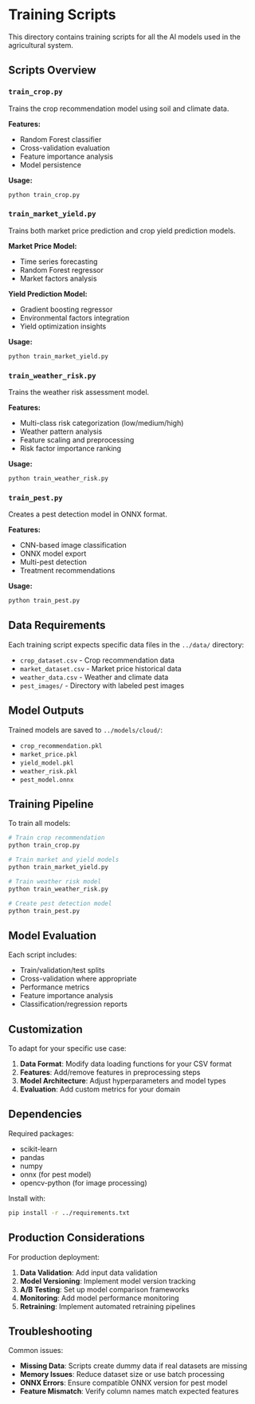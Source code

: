 # Training Scripts

This directory contains training scripts for all the AI models used in the agricultural system.

## Scripts Overview

### `train_crop.py`
Trains the crop recommendation model using soil and climate data.

**Features:**
- Random Forest classifier
- Cross-validation evaluation
- Feature importance analysis
- Model persistence

**Usage:**
```bash
python train_crop.py
```

### `train_market_yield.py`
Trains both market price prediction and crop yield prediction models.

**Market Price Model:**
- Time series forecasting
- Random Forest regressor
- Market factors analysis

**Yield Prediction Model:**
- Gradient boosting regressor
- Environmental factors integration
- Yield optimization insights

**Usage:**
```bash
python train_market_yield.py
```

### `train_weather_risk.py`
Trains the weather risk assessment model.

**Features:**
- Multi-class risk categorization (low/medium/high)
- Weather pattern analysis
- Feature scaling and preprocessing
- Risk factor importance ranking

**Usage:**
```bash
python train_weather_risk.py
```

### `train_pest.py`
Creates a pest detection model in ONNX format.

**Features:**
- CNN-based image classification
- ONNX model export
- Multi-pest detection
- Treatment recommendations

**Usage:**
```bash
python train_pest.py
```

## Data Requirements

Each training script expects specific data files in the `../data/` directory:

- `crop_dataset.csv` - Crop recommendation data
- `market_dataset.csv` - Market price historical data  
- `weather_data.csv` - Weather and climate data
- `pest_images/` - Directory with labeled pest images

## Model Outputs

Trained models are saved to `../models/cloud/`:

- `crop_recommendation.pkl`
- `market_price.pkl`
- `yield_model.pkl`
- `weather_risk.pkl`
- `pest_model.onnx`

## Training Pipeline

To train all models:

```bash
# Train crop recommendation
python train_crop.py

# Train market and yield models
python train_market_yield.py

# Train weather risk model
python train_weather_risk.py

# Create pest detection model
python train_pest.py
```

## Model Evaluation

Each script includes:
- Train/validation/test splits
- Cross-validation where appropriate
- Performance metrics
- Feature importance analysis
- Classification/regression reports

## Customization

To adapt for your specific use case:

1. **Data Format**: Modify data loading functions for your CSV format
2. **Features**: Add/remove features in preprocessing steps
3. **Model Architecture**: Adjust hyperparameters and model types
4. **Evaluation**: Add custom metrics for your domain

## Dependencies

Required packages:
- scikit-learn
- pandas
- numpy
- onnx (for pest model)
- opencv-python (for image processing)

Install with:
```bash
pip install -r ../requirements.txt
```

## Production Considerations

For production deployment:

1. **Data Validation**: Add input data validation
2. **Model Versioning**: Implement model version tracking
3. **A/B Testing**: Set up model comparison frameworks
4. **Monitoring**: Add model performance monitoring
5. **Retraining**: Implement automated retraining pipelines

## Troubleshooting

Common issues:

- **Missing Data**: Scripts create dummy data if real datasets are missing
- **Memory Issues**: Reduce dataset size or use batch processing
- **ONNX Errors**: Ensure compatible ONNX version for pest model
- **Feature Mismatch**: Verify column names match expected features